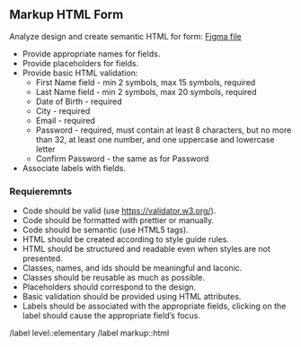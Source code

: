 ## Markup HTML Form

Analyze design and create semantic HTML for form: [Figma file](public/markup-html-form.fig)

- Provide appropriate names for fields.
- Provide placeholders for fields.
- Provide basic HTML validation:
  - First Name field - min 2 symbols, max 15 symbols, required
  - Last Name field - min 2 symbols, max 20 symbols, required
  - Date of Birth - required
  - City - required
  - Email - required
  - Password - required, must contain at least 8 characters, but no more than 32, at least one number, and one uppercase and lowercase letter
  - Confirm Password - the same as for Password
- Associate labels with fields.

### Requieremnts

- Code should be valid (use https://validator.w3.org/).
- Code should be formatted with prettier or manually.
- Code should be semantic (use HTML5 tags).
- HTML should be created according to style guide rules.
- HTML should be structured and readable even when styles are not presented.
- Classes, names, and ids should be meaningful and laconic.
- Classes should be reusable as much as possible.
- Placeholders should correspond to the design.
- Basic validation should be provided using HTML attributes.
- Labels should be associated with the appropriate fields, clicking on the label should cause the appropriate field’s focus.

/label level::elementary
/label markup::html

